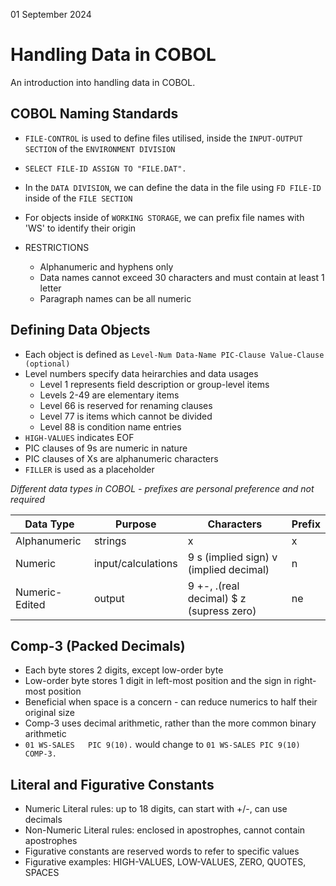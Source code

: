 01 September 2024
# Handling Data in COBOL

An introduction into handling data in COBOL.

## COBOL Naming Standards
- ``FILE-CONTROL`` is used to define files utilised, inside the ``INPUT-OUTPUT SECTION`` of the ``ENVIRONMENT DIVISION``
- ``SELECT FILE-ID ASSIGN TO "FILE.DAT".``
- In the ``DATA DIVISION``, we can define the data in the file using ``FD FILE-ID`` inside of the ``FILE SECTION``
- For objects inside of ``WORKING STORAGE``, we can prefix file names with 'WS' to identify their origin

- RESTRICTIONS
  - Alphanumeric and hyphens only
  - Data names cannot exceed 30 characters and must contain at least 1 letter
  - Paragraph names can be all numeric

## Defining Data Objects
- Each object is defined as ``Level-Num Data-Name PIC-Clause Value-Clause (optional)``
- Level numbers specify data heirarchies and data usages
  - Level 1 represents field description or group-level items
  - Levels 2-49 are elementary items
  - Level 66 is reserved for renaming clauses
  - Level 77 is items which cannot be divided
  - Level 88 is condition name entries
- ``HIGH-VALUES`` indicates EOF
- PIC clauses of 9s are numeric in nature
- PIC clauses of Xs are alphanumeric characters
- ``FILLER`` is used as a placeholder

*Different data types in COBOL - prefixes are personal preference and not required*
  
| **Data Type** | **Purpose** | **Characters** | Prefix |
|-----------|---------|------------|------|
| Alphanumeric | strings | x | x |
| Numeric | input/calculations | 9 s (implied sign) v (implied decimal) | n |
| Numeric-Edited | output | 9 +-, .(real decimal) $ z (supress zero) | ne |

## Comp-3 (Packed Decimals)
- Each byte stores 2 digits, except low-order byte
- Low-order byte stores 1 digit in left-most position and the sign in right-most position
- Beneficial when space is a concern - can reduce numerics to half their original size
- Comp-3 uses decimal arithmetic, rather than the more common binary arithmetic
- ``01 WS-SALES   PIC 9(10).`` would change to ``01 WS-SALES PIC 9(10) COMP-3.``

## Literal and Figurative Constants
- Numeric Literal rules: up to 18 digits, can start with +/-, can use decimals
- Non-Numeric Literal rules: enclosed in apostrophes, cannot contain apostrophes
- Figurative constants are reserved words to refer to specific values
- Figurative examples: HIGH-VALUES, LOW-VALUES, ZERO, QUOTES, SPACES
